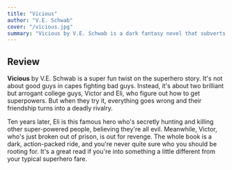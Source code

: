```yaml
---
title: "Vicious"
author: "V.E. Schwab"
cover: "/vicious.jpg"
summary: "Vicious by V.E. Schwab is a dark fantasy novel that subverts the traditional superhero genre. It follows two brilliant and arrogant college roommates, Victor Vale and Eli Ever, who become obsessed with the idea of ExtraOrdinaries, or EOs—people with superhuman abilities. They discover that these powers are born from near-death experiences.When they experiment on themselves, things go horribly wrong. Ten years later, their friendship has soured into a deadly rivalry. Eli, now a public hero with the power of self-healing, is on a self-proclaimed crusade to hunt down and kill every other EO, believing them to be an abomination. Victor, having escaped from prison, is determined to find and kill Eli in a quest for revenge.The story is a morally gray tale of revenge and power, where neither character is a clear hero or villain. They are both driven by their past and their twisted sense of justice, and their paths are set for a final, violent confrontation."
---
```


## Review

**Vicious** by V.E. Schwab is a super fun twist on the superhero story. It's not about good guys in capes fighting bad guys. Instead, it's about two brilliant but arrogant college guys, Victor and Eli, who figure out how to get superpowers. But when they try it, everything goes wrong and their friendship turns into a deadly rivalry.

Ten years later, Eli is this famous hero who's secretly hunting and killing other super-powered people, believing they're all evil. Meanwhile, Victor, who's just broken out of prison, is out for revenge. The whole book is a dark, action-packed ride, and you're never quite sure who you should be rooting for. It's a great read if you're into something a little different from your typical superhero fare.

